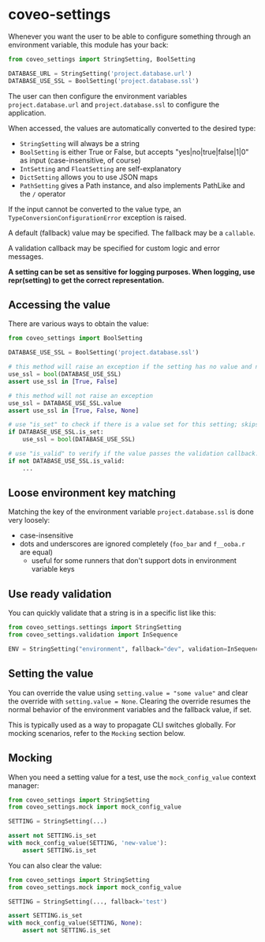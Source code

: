 # coveo-settings

Whenever you want the user to be able to configure something through an environment variable, this module has your back:

```python
from coveo_settings import StringSetting, BoolSetting

DATABASE_URL = StringSetting('project.database.url')
DATABASE_USE_SSL = BoolSetting('project.database.ssl')
```

The user can then configure the environment variables `project.database.url` and `project.database.ssl` to configure the application.

When accessed, the values are automatically converted to the desired type:

- `StringSetting` will always be a string
- `BoolSetting` is either True or False, but accepts "yes|no|true|false|1|0" as input (case-insensitive, of course)
- `IntSetting` and `FloatSetting` are self-explanatory
- `DictSetting` allows you to use JSON maps
- `PathSetting` gives a Path instance, and also implements PathLike and the `/` operator

If the input cannot be converted to the value type, an `TypeConversionConfigurationError` exception is raised.

A default (fallback) value may be specified. The fallback may be a `callable`.

A validation callback may be specified for custom logic and error messages.

**A setting can be set as sensitive for logging purposes. When logging, use repr(setting) to get the correct representation.**



## Accessing the value

There are various ways to obtain the value:

```python
from coveo_settings import BoolSetting

DATABASE_USE_SSL = BoolSetting('project.database.ssl')

# this method will raise an exception if the setting has no value and no fallback
use_ssl = bool(DATABASE_USE_SSL)
assert use_ssl in [True, False]

# this method will not raise an exception
use_ssl = DATABASE_USE_SSL.value
assert use_ssl in [True, False, None]

# use "is_set" to check if there is a value set for this setting; skips validation check
if DATABASE_USE_SSL.is_set:
    use_ssl = bool(DATABASE_USE_SSL)

# use "is_valid" to verify if the value passes the validation callback. implies is_set.
if not DATABASE_USE_SSL.is_valid:
    ...
```


## Loose environment key matching

Matching the key of the environment variable `project.database.ssl` is done very loosely:

- case-insensitive
- dots and underscores are ignored completely (`foo_bar` and `f__ooba.r` are equal)
    - useful for some runners that don't support dots in environment variable keys


## Use ready validation

You can quickly validate that a string is in a specific list like this:

```python
from coveo_settings.settings import StringSetting
from coveo_settings.validation import InSequence

ENV = StringSetting("environment", fallback="dev", validation=InSequence("prod", "staging", "dev"))
```


## Setting the value

You can override the value using `setting.value = "some value"` and clear the override with `setting.value = None`. 
Clearing the override resumes the normal behavior of the environment variables and the fallback value, if set.

This is typically used as a way to propagate CLI switches globally.
For mocking scenarios, refer to the `Mocking` section below.


## Mocking

When you need a setting value for a test, use the `mock_config_value` context manager:

```python
from coveo_settings import StringSetting
from coveo_settings.mock import mock_config_value

SETTING = StringSetting(...)

assert not SETTING.is_set
with mock_config_value(SETTING, 'new-value'):
    assert SETTING.is_set
```

You can also clear the value:

```python
from coveo_settings import StringSetting
from coveo_settings.mock import mock_config_value

SETTING = StringSetting(..., fallback='test')

assert SETTING.is_set
with mock_config_value(SETTING, None):
    assert not SETTING.is_set
```
